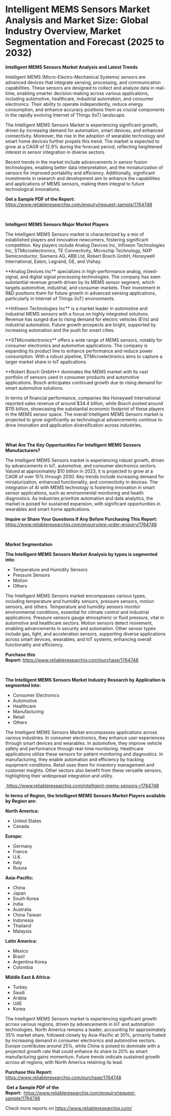 <p><h1>Intelligent MEMS Sensors Market Analysis and Market Size: Global Industry Overview, Market Segmentation and Forecast (2025 to 2032)</h1></p><p><strong>Intelligent MEMS Sensors Market Analysis and Latest Trends</strong></p>
<p><p>Intelligent MEMS (Micro-Electro-Mechanical Systems) sensors are advanced devices that integrate sensing, processing, and communication capabilities. These sensors are designed to collect and analyze data in real-time, enabling smarter decision-making across various applications, including automotive, healthcare, industrial automation, and consumer electronics. Their ability to operate independently, reduce energy consumption, and enhance accuracy positions them as crucial components in the rapidly evolving Internet of Things (IoT) landscape.</p><p>The Intelligent MEMS Sensors Market is experiencing significant growth, driven by increasing demand for automation, smart devices, and enhanced connectivity. Moreover, the rise in the adoption of wearable technology and smart home devices further propels this trend. The market is expected to grow at a CAGR of 12.9% during the forecast period, reflecting heightened interest in sensor integration in diverse sectors. </p><p>Recent trends in the market include advancements in sensor fusion technologies, enabling better data interpretation, and the miniaturization of sensors for improved portability and efficiency. Additionally, significant investments in research and development aim to enhance the capabilities and applications of MEMS sensors, making them integral to future technological innovations.</p></p>
<p><strong>Get a Sample PDF of the Report:&nbsp;</strong> <a href="https://www.reliableresearchiq.com/enquiry/request-sample/1764748?utm_campaign=2482&utm_medium=2&utm_source=Github&utm_content=ia&utm_term=13022025&utm_id=intelligent-mems-sensors">https://www.reliableresearchiq.com/enquiry/request-sample/1764748</a></p>
<p>&nbsp;</p>
<p><strong>Intelligent MEMS Sensors Major Market Players</strong></p>
<p><p>The Intelligent MEMS Sensors market is characterized by a mix of established players and innovative newcomers, fostering significant competition. Key players include Analog Devices Inc, Infineon Technologies Inc, STMicroelectronics, TE Connectivity, Microchip Technology, NXP Semiconductor, Siemens AG, ABB Ltd, Robert Bosch GmbH, Honeywell International, Eaton, Legrand, GE, and Vishay.</p><p>**Analog Devices Inc** specializes in high-performance analog, mixed-signal, and digital signal processing technologies. The company has seen substantial revenue growth driven by its MEMS sensor segment, which targets automotive, industrial, and consumer markets. Their investment in R&D positions them for future growth in advanced sensing applications, particularly in Internet of Things (IoT) environments.</p><p>**Infineon Technologies Inc** is a market leader in automotive and industrial MEMS sensors with a focus on highly integrated solutions. Revenue has surged due to rising demand for electric vehicles (EVs) and industrial automation. Future growth prospects are bright, supported by increasing automation and the push for smart cities.</p><p>**STMicroelectronics** offers a wide range of MEMS sensors, notably for consumer electronics and automotive applications. The company is expanding its product line to enhance performance and reduce power consumption. With a robust pipeline, STMicroelectronics aims to capture a larger market share in IoT applications.</p><p>**Robert Bosch GmbH** dominates the MEMS market with its vast portfolio of sensors used in consumer products and automotive applications. Bosch anticipates continued growth due to rising demand for smart automotive solutions.</p><p>In terms of financial performance, companies like Honeywell International reported sales revenue of around $34.4 billion, while Bosch posted around $115 billion, showcasing the substantial economic footprint of these players in the MEMS sensor space. The overall Intelligent MEMS Sensors market is projected to grow significantly as technological advancements continue to drive innovation and application diversification across industries.</p></p>
<p>&nbsp;</p>
<p><strong>What Are The Key Opportunities For Intelligent MEMS Sensors Manufacturers?</strong></p>
<p><p>The Intelligent MEMS Sensors market is experiencing robust growth, driven by advancements in IoT, automotive, and consumer electronics sectors. Valued at approximately $10 billion in 2023, it is projected to grow at a CAGR of over 15% through 2030. Key trends include increasing demand for miniaturization, enhanced functionality, and connectivity in devices. The integration of AI with MEMS technology is fostering innovation in smart sensor applications, such as environmental monitoring and health diagnostics. As industries prioritize automation and data analytics, the market is poised for sustained expansion, with significant opportunities in wearables and smart home applications.</p></p>
<p><strong>Inquire or Share Your Questions If Any Before Purchasing This Report:</strong> <a href="https://www.reliableresearchiq.com/enquiry/pre-order-enquiry/1764748?utm_campaign=2482&utm_medium=2&utm_source=Github&utm_content=ia&utm_term=13022025&utm_id=intelligent-mems-sensors">https://www.reliableresearchiq.com/enquiry/pre-order-enquiry/1764748</a></p>
<p>&nbsp;</p>
<p><strong>Market Segmentation</strong></p>
<p><strong>The Intelligent MEMS Sensors Market Analysis by types is segmented into:</strong></p>
<p><ul><li>Temperature and Humidity Sensors</li><li>Pressure Sensors</li><li>Motion</li><li>Others</li></ul></p>
<p><p>The Intelligent MEMS Sensors market encompasses various types, including temperature and humidity sensors, pressure sensors, motion sensors, and others. Temperature and humidity sensors monitor environmental conditions, essential for climate control and industrial applications. Pressure sensors gauge atmospheric or fluid pressure, vital in automotive and healthcare sectors. Motion sensors detect movement, enabling advancements in security and automation. Other sensor types include gas, light, and acceleration sensors, supporting diverse applications across smart devices, wearables, and IoT systems, enhancing overall functionality and efficiency.</p></p>
<p><strong>Purchase this Report:&nbsp;</strong><a href="https://www.reliableresearchiq.com/purchase/1764748?utm_campaign=2482&utm_medium=2&utm_source=Github&utm_content=ia&utm_term=13022025&utm_id=intelligent-mems-sensors">https://www.reliableresearchiq.com/purchase/1764748</a></p>
<p>&nbsp;</p>
<p><strong>The Intelligent MEMS Sensors Market Industry Research by Application is segmented into:</strong></p>
<p><ul><li>Consumer Electronics</li><li>Automotive</li><li>Healthcare</li><li>Manufacturing</li><li>Retail</li><li>Others</li></ul></p>
<p><p>The Intelligent MEMS Sensors Market encompasses applications across various industries. In consumer electronics, they enhance user experiences through smart devices and wearables. In automotive, they improve vehicle safety and performance through real-time monitoring. Healthcare applications utilize these sensors for patient monitoring and diagnostics. In manufacturing, they enable automation and efficiency by tracking equipment conditions. Retail uses them for inventory management and customer insights. Other sectors also benefit from these versatile sensors, highlighting their widespread integration and utility.</p></p>
<p><a href="https://www.reliableresearchiq.com/intelligent-mems-sensors-r1764748?utm_campaign=2482&utm_medium=2&utm_source=Github&utm_content=ia&utm_term=13022025&utm_id=intelligent-mems-sensors">&nbsp;https://www.reliableresearchiq.com/intelligent-mems-sensors-r1764748</a></p>
<p><strong>In terms of Region, the Intelligent MEMS Sensors Market Players available by Region are:</strong></p>
<p>
    <p> <strong> North America: </strong>
        <ul>
            <li>United States</li>
            <li>Canada</li>
        </ul>
        </p> 
    <p> <strong> Europe: </strong>
        <ul>
            <li>Germany</li>
            <li>France</li>
            <li>U.K.</li>
            <li>Italy</li>
            <li>Russia</li>
        </ul>
        </p> 
    <p> <strong> Asia-Pacific: </strong>
        <ul>
            <li>China</li>
            <li>Japan</li>
            <li>South Korea</li>
            <li>India</li>
            <li>Australia</li>
            <li>China Taiwan</li>
            <li>Indonesia</li>
            <li>Thailand</li>
            <li>Malaysia</li>
        </ul>
        </p> 
    <p> <strong> Latin America: </strong>
        <ul>
            <li>Mexico</li>
            <li>Brazil</li>
            <li>Argentina Korea</li>
            <li>Colombia</li>
        </ul>
        </p> 
    <p> <strong> Middle East & Africa: </strong>
        <ul>
            <li>Turkey</li>
            <li>Saudi</li>
            <li>Arabia</li>
            <li>UAE</li>
            <li>Korea</li>
        </ul>
    </p>
    </p>
<p><p>The Intelligent MEMS Sensors market is experiencing significant growth across various regions, driven by advancements in IoT and automation technologies. North America remains a leader, accounting for approximately 35% market share, followed closely by Asia-Pacific at 30%, primarily fueled by increasing demand in consumer electronics and automotive sectors. Europe contributes around 25%, while China is poised to dominate with a projected growth rate that could enhance its share to 20% as smart manufacturing gains momentum. Future trends indicate sustained growth across all regions, with North America retaining its lead.</p></p>
<p><strong>Purchase this Report: </strong><a href="https://www.reliableresearchiq.com/purchase/1764748?utm_campaign=2482&utm_medium=2&utm_source=Github&utm_content=ia&utm_term=13022025&utm_id=intelligent-mems-sensors">https://www.reliableresearchiq.com/purchase/1764748</a></p>
<p>&nbsp;<strong>Get a Sample PDF of the Report:&nbsp;&nbsp;</strong><a href="https://www.reliableresearchiq.com/enquiry/request-sample/1764748?utm_campaign=2482&utm_medium=2&utm_source=Github&utm_content=ia&utm_term=13022025&utm_id=intelligent-mems-sensors">https://www.reliableresearchiq.com/enquiry/request-sample/1764748</a></p>
<p><strong></strong></p>
<p>Check more reports on <a href="https://www.reliableresearchiq.com/?utm_campaign=2482&utm_medium=2&utm_source=Github&utm_content=ia&utm_term=13022025&utm_id=intelligent-mems-sensors">https://www.reliableresearchiq.com/</a></p>